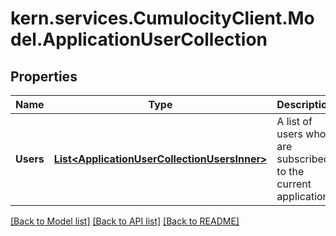 
# kern.services.CumulocityClient.Model.ApplicationUserCollection

## Properties

Name | Type | Description | Notes
------------ | ------------- | ------------- | -------------
**Users** | [**List&lt;ApplicationUserCollectionUsersInner&gt;**](ApplicationUserCollectionUsersInner.md) | A list of users who are subscribed to the current application. | [optional] 

[[Back to Model list]](../README.md#documentation-for-models)
[[Back to API list]](../README.md#documentation-for-api-endpoints)
[[Back to README]](../README.md)

